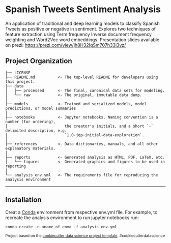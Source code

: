 Spanish Tweets Sentiment Analysis
==============================

An application of traditional and deep learning models to classify Spanish 
Tweets as positive or negative in sentiment. Explores two techniques of feature
extraction using Term frequency Inverse document frequency weighting and 
Word2Vec word embeddings. Presentation slides available on prezi: 
https://prezi.com/view/jh8H32IqSm707h33i3vz/

Project Organization
------------

    ├── LICENSE
    ├── README.md          <- The top-level README for developers using this project.
    ├── data
    │   ├── processed      <- The final, canonical data sets for modeling.
    │   └── raw            <- The original, immutable data dump.
    │
    ├── models             <- Trained and serialized models, model predictions, or model summaries
    │
    ├── notebooks          <- Jupyter notebooks. Naming convention is a number (for ordering),
    │                         the creator's initials, and a short `-` delimited description, e.g.
    │                         `1.0-jqp-initial-data-exploration`.
    │
    ├── references         <- Data dictionaries, manuals, and all other explanatory materials.
    │
    ├── reports            <- Generated analysis as HTML, PDF, LaTeX, etc.
    │   └── figures        <- Generated graphics and figures to be used in reporting
    │
    └── analysis_env.yml   <- The requirements file for reproducing the analysis environment


--------

## Installation

Creat a [Conda](https://conda.io/projects/conda/en/latest/user-guide/getting-started.html) 
environment from respective env.yml file. For example, to
recreate the analysis environment to run jupyter notebooks run:

`conda create -n <name_of_env> -f analysis_env.yml`

<p><small>Project based on the <a target="_blank" href="https://drivendata.github.io/cookiecutter-data-science/">cookiecutter data science project template</a>. #cookiecutterdatascience</small></p>
